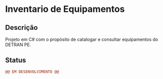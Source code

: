 # Inventario de Equipamentos

## Descrição
Projeto em C# com o propósito de catalogar e consultar equipamentos do DETRAN PE.

## Status
```diff
@@ EM DESENVOLVIMENTO @@
```
